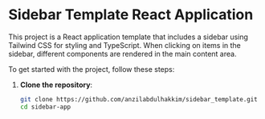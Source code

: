 # Sidebar Template React Application

This project is a React application template that includes a sidebar using Tailwind CSS for styling and TypeScript. When clicking on items in the sidebar, different components are rendered in the main content area.

To get started with the project, follow these steps:

1. **Clone the repository**:

   ```bash
   git clone https://github.com/anzilabdulhakkim/sidebar_template.git
   cd sidebar-app
